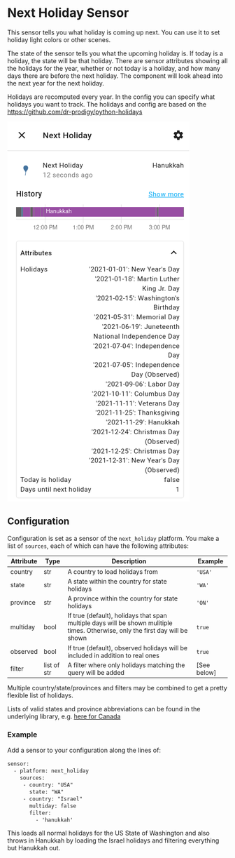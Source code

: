 # Next Holiday Sensor

This sensor tells you what holiday is coming up next. You can use it to set holiday light
colors or other scenes. 

The state of the sensor tells you what the upcoming holiday is. If today is a holiday, the
state will be that holiday. There are sensor attributes showing all the holidays for the
year, whether or not today is a holiday, and how many days there are before the next
holiday. The component will look ahead into the next year for the next holiday.

Holidays are recomputed every year. In the config you can specify what holidays you want
to track. The holidays and config are based on the
https://github.com/dr-prodigy/python-holidays

![An example screenshot](screenshot.png)

## Configuration

Configuration is set as a sensor of the `next_holiday` platform.  You make a list of
`sources`, each of which can have the following attributes:

| Attribute   | Type  |  Description | Example|
| --- | --- | --- | --- |
| country| str | A country to load holidays from | `'USA'`
| state | str | A state within the country for state holidays | `'WA'`
| province | str | A province within the country for state holidays | `'ON'` 
| multiday | bool | If true (default), holidays that span multiple days will be shown mulitiple times. Otherwise, only the first day will be shown| `true` 
| observed | bool | If true (default), observed holidays will be included in addition to real ones| `true` 
| filter | list of str | A filter where only holidays matching the query will be added| [See below] 

Multiple country/state/provinces and filters may be combined to get a pretty flexible
list of holidays.

Lists of valid states and province abbreviations can be found 
in the underlying library, e.g. [here for
Canada](https://github.com/dr-prodigy/python-holidays/blob/master/holidays/countries/canada.py)

### Example

Add a sensor to your configuration along the lines of:

    sensor:
      - platform: next_holiday
        sources: 
         - country: "USA"
           state: "WA"
         - country: "Israel"
           multiday: false
           filter:
             - 'hanukkah'

This loads all normal holidays for the US State of Washington and also
throws in Hanukkah by loading the Israel holidays and filtering everything
but Hanukkah out.
